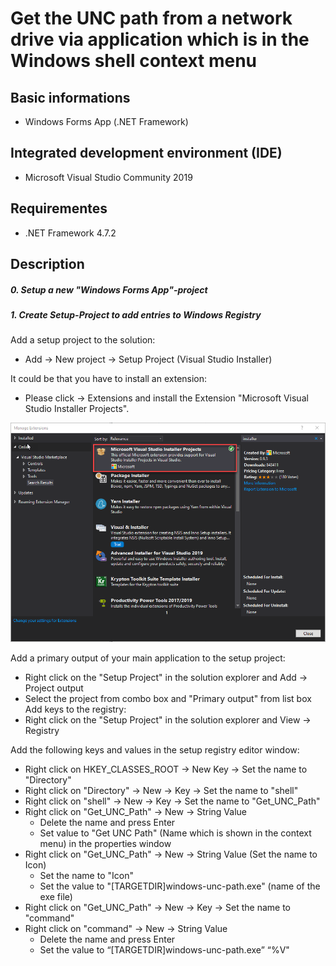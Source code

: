 # Get the UNC path from a network drive via application which is in the Windows shell context menu

## Basic informations
- Windows Forms App (.NET Framework)

## Integrated development environment (IDE)
- Microsoft Visual Studio Community 2019

## Requirementes 
- .NET Framework 4.7.2


## Description
##### 0. Setup a new "Windows Forms App"-project
##### 1. Create Setup-Project to add entries to Windows Registry
Add a setup project to the solution:
- Add → New project → Setup Project (Visual Studio Installer)

It could be that you have to install an extension:
- Please click → Extensions and install the Extension "Microsoft Visual Studio Installer Projects".

[![](images/installer.png)](https://github.com/LuminiCode/windows-unc-path/blob/master/images/installer.png)

Add a primary output of your main application to the setup project:
- Right click on the "Setup Project" in the solution explorer and Add → Project output
- Select the project from combo box and "Primary output" from list box
Add keys to the registry:
- Right click on the "Setup Project" in the solution explorer and View → Registry

Add the following keys and values in the setup registry editor window:
- Right click on HKEY_CLASSES_ROOT → New Key → Set the name to "Directory"
- Right click on "Directory" → New → Key → Set the name to "shell"
- Right click on "shell" → New → Key → Set the name to "Get_UNC_Path"
- Right click on "Get_UNC_Path" → New → String Value
  - Delete the name and press Enter
  - Set value to "Get UNC Path" (Name which is shown in the context menu) in the properties window
- Right click on "Get_UNC_Path" → New →  String Value (Set the name to Icon)
  - Set the name to "Icon"
  - Set the value to "[TARGETDIR]windows-unc-path.exe" (name of the exe file)
- Right click on "Get_UNC_Path" → New → Key → Set the name to "command"
- Right click on "command" → New → String Value 
  - Delete the name and press Enter
  -	Set the value to “[TARGETDIR]windows-unc-path.exe” “%V"
